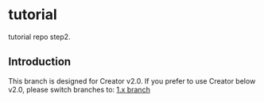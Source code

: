 # tutorial
tutorial repo step2.  

## Introduction 
This branch is designed for Creator v2.0.
If you prefer to use Creator below v2.0, please switch branches to: [1.x branch](https://github.com/ColinCollins/tutorial-duang-sheep/tree/a193f1ce2f2fb38a601912e0cc5714d4c7550b37)